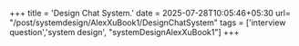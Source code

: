 +++
title = 'Design Chat System.'
date = 2025-07-28T10:05:46+05:30
url= "/post/systemdesign/AlexXuBook1/DesignChatSystem"
tags = ['interview question','system design', "systemDesignAlexXuBook1"]
+++